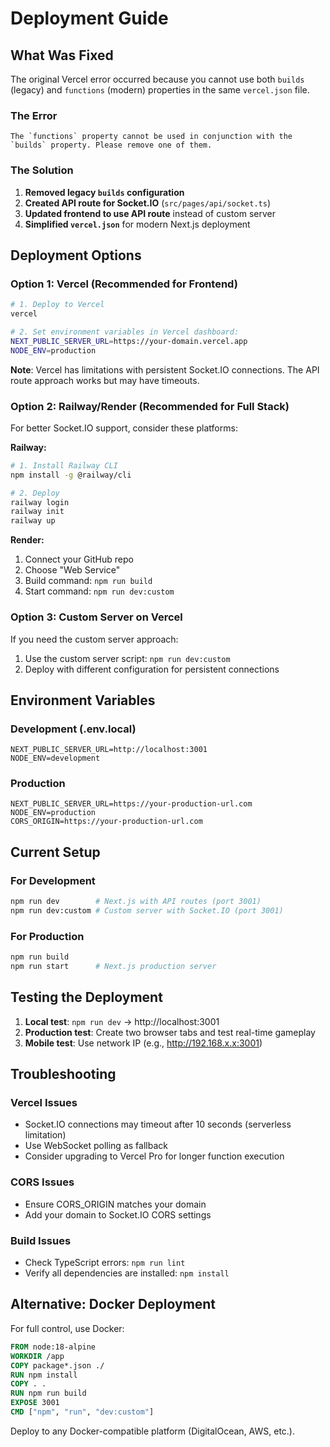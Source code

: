 # Deployment Guide

## What Was Fixed

The original Vercel error occurred because you cannot use both `builds` (legacy) and `functions` (modern) properties in the same `vercel.json` file.

### The Error
```
The `functions` property cannot be used in conjunction with the `builds` property. Please remove one of them.
```

### The Solution
1. **Removed legacy `builds` configuration**
2. **Created API route for Socket.IO** (`src/pages/api/socket.ts`)
3. **Updated frontend to use API route** instead of custom server
4. **Simplified `vercel.json`** for modern Next.js deployment

## Deployment Options

### Option 1: Vercel (Recommended for Frontend)
```bash
# 1. Deploy to Vercel
vercel

# 2. Set environment variables in Vercel dashboard:
NEXT_PUBLIC_SERVER_URL=https://your-domain.vercel.app
NODE_ENV=production
```

**Note**: Vercel has limitations with persistent Socket.IO connections. The API route approach works but may have timeouts.

### Option 2: Railway/Render (Recommended for Full Stack)
For better Socket.IO support, consider these platforms:

**Railway:**
```bash
# 1. Install Railway CLI
npm install -g @railway/cli

# 2. Deploy
railway login
railway init
railway up
```

**Render:**
1. Connect your GitHub repo
2. Choose "Web Service"
3. Build command: `npm run build`
4. Start command: `npm run dev:custom`

### Option 3: Custom Server on Vercel
If you need the custom server approach:

1. Use the custom server script: `npm run dev:custom`
2. Deploy with different configuration for persistent connections

## Environment Variables

### Development (.env.local)
```env
NEXT_PUBLIC_SERVER_URL=http://localhost:3001
NODE_ENV=development
```

### Production
```env
NEXT_PUBLIC_SERVER_URL=https://your-production-url.com
NODE_ENV=production
CORS_ORIGIN=https://your-production-url.com
```

## Current Setup

### For Development
```bash
npm run dev        # Next.js with API routes (port 3001)
npm run dev:custom # Custom server with Socket.IO (port 3001)
```

### For Production
```bash
npm run build
npm run start      # Next.js production server
```

## Testing the Deployment

1. **Local test**: `npm run dev` → http://localhost:3001
2. **Production test**: Create two browser tabs and test real-time gameplay
3. **Mobile test**: Use network IP (e.g., http://192.168.x.x:3001)

## Troubleshooting

### Vercel Issues
- Socket.IO connections may timeout after 10 seconds (serverless limitation)
- Use WebSocket polling as fallback
- Consider upgrading to Vercel Pro for longer function execution

### CORS Issues
- Ensure CORS_ORIGIN matches your domain
- Add your domain to Socket.IO CORS settings

### Build Issues
- Check TypeScript errors: `npm run lint`
- Verify all dependencies are installed: `npm install`

## Alternative: Docker Deployment

For full control, use Docker:

```dockerfile
FROM node:18-alpine
WORKDIR /app
COPY package*.json ./
RUN npm install
COPY . .
RUN npm run build
EXPOSE 3001
CMD ["npm", "run", "dev:custom"]
```

Deploy to any Docker-compatible platform (DigitalOcean, AWS, etc.).